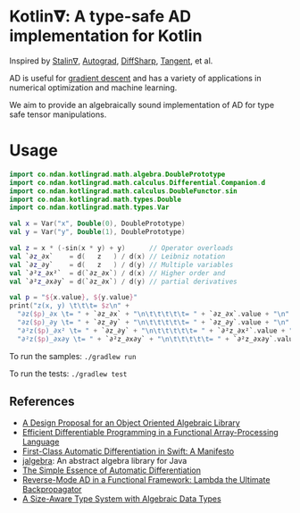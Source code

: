 # Kotlin𝛁: A type-safe AD implementation for Kotlin

Inspired by [Stalin∇](https://github.com/Functional-AutoDiff/STALINGRAD), [Autograd](https://github.com/hips/autograd), [DiffSharp](https://github.com/DiffSharp/DiffSharp), [Tangent](https://github.com/google/tangent), et al.

AD is useful for [gradient descent](https://en.wikipedia.org/wiki/Gradient_descent) and has a variety of applications in numerical optimization and machine learning.

We aim to provide an algebraically sound implementation of AD for type safe tensor manipulations.

# Usage

```kotlin
import co.ndan.kotlingrad.math.algebra.DoublePrototype
import co.ndan.kotlingrad.math.calculus.Differential.Companion.d
import co.ndan.kotlingrad.math.calculus.DoubleFunctor.sin
import co.ndan.kotlingrad.math.types.Double
import co.ndan.kotlingrad.math.types.Var

val x = Var("x", Double(0), DoublePrototype)
val y = Var("y", Double(1), DoublePrototype)

val z = x * (-sin(x * y) + y)      // Operator overloads
val `∂z_∂x`    = d(   z   ) / d(x) // Leibniz notation
val `∂z_∂y`    = d(   z   ) / d(y) // Multiple variables
val `∂²z_∂x²`  = d(`∂z_∂x`) / d(x) // Higher order and
val `∂²z_∂x∂y` = d(`∂z_∂x`) / d(y) // partial derivatives

val p = "${x.value}, ${y.value}"
print("z(x, y) \t\t\t= $z\n" +
  "∂z($p)_∂x \t= " + `∂z_∂x` + "\n\t\t\t\t\t= " + `∂z_∂x`.value + "\n" +
  "∂z($p)_∂y \t= " + `∂z_∂y` + "\n\t\t\t\t\t= " + `∂z_∂y`.value + "\n" +
  "∂²z($p)_∂x² \t= " + `∂z_∂y` + "\n\t\t\t\t\t= " + `∂²z_∂x²`.value + "\n" +
  "∂²z($p)_∂x∂y \t= " + `∂²z_∂x∂y` + "\n\t\t\t\t\t= " + `∂²z_∂x∂y`.value)
```

To run the samples: `./gradlew run`

To run the tests: `./gradlew test`

## References

* [A Design Proposal for an Object Oriented Algebraic Library](https://pdfs.semanticscholar.org/6fd2/88960ef83469c898a3d8ed8f0950e7839625.pdf)
* [Efficient Differentiable Programming in a Functional Array-Processing Language](https://arxiv.org/pdf/1806.02136.pdf)
* [First-Class Automatic Differentiation in Swift: A Manifesto](https://gist.github.com/rxwei/30ba75ce092ab3b0dce4bde1fc2c9f1d)
* [jalgebra](https://github.com/mdgeorge4153/jalgebra): An abstract algebra library for Java
* [The Simple Essence of Automatic Differentiation](http://conal.net/papers/essence-of-ad/essence-of-ad-icfp.pdf)
* [Reverse-Mode AD in a Functional Framework: Lambda the Ultimate Backpropagator](http://www-bcl.cs.may.ie/~barak/papers/toplas-reverse.pdf)
* [A Size-Aware Type System with Algebraic Data Types](https://pdfs.semanticscholar.org/3a13/cf1599e212c089ccd6a2e05d944ec57c2f87.pdf)
